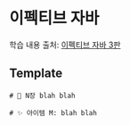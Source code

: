 # 이펙티브 자바

학습 내용 출처: [이펙티브 자바 3판](http://ebook.insightbook.co.kr/book/66)

## Template

```text
# 💎 N장 blah blah

# ✨ 아이템 M: blah blah
```
